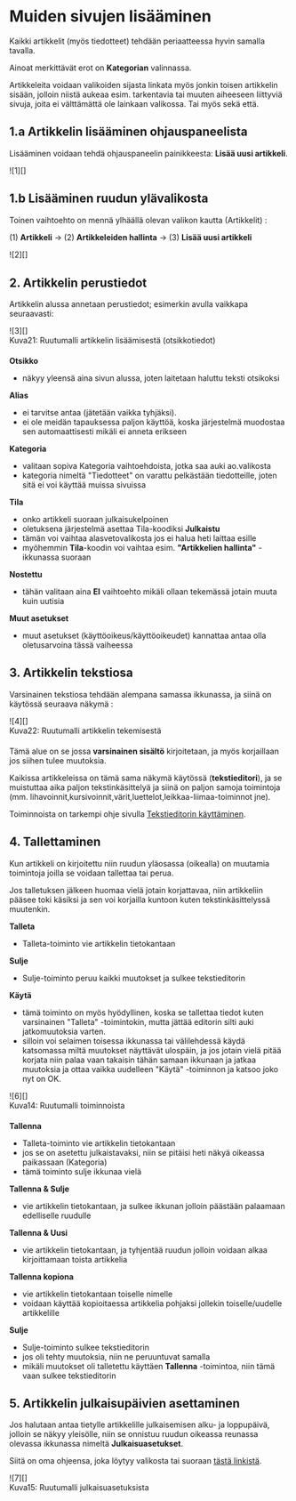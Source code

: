 # Muiden sivujen lisääminen

Kaikki artikkelit (myös tiedotteet) tehdään periaatteessa hyvin samalla tavalla.

Ainoat merkittävät erot on __Kategorian__ valinnassa.

Artikkeleita voidaan valikoiden sijasta linkata myös jonkin toisen artikkelin sisään,
jolloin niistä aukeaa esim. tarkentavia tai muuten aiheeseen liittyviä sivuja,
joita ei välttämättä ole lainkaan valikossa. Tai myös sekä että.


## 1.a Artikkelin lisääminen ohjauspaneelista

Lisääminen voidaan tehdä ohjauspaneelin painikkeesta: **Lisää uusi artikkeli**.

<figure class="fig-n" style="margin:0 0 20px 0">
![1][]
</figure>


## 1.b Lisääminen ruudun ylävalikosta

Toinen vaihtoehto on mennä ylhäällä olevan valikon kautta (Artikkelit) :

(1) **Artikkeli** -> (2) **Artikkeleiden hallinta** -> (3) **Lisää uusi artikkeli**

<figure class="fig-n border" style="margin:0 0 30px 0">
![2][]
</figure>


## 2. Artikkelin perustiedot

Artikkelin alussa annetaan perustiedot; esimerkin avulla vaikkapa seuraavasti:

<figure class="fig-n border" style="margin:0 0 20px 0">
![3][]
<figcaption>Kuva21: Ruutumalli artikkelin lisäämisestä (otsikkotiedot)</figcaption>
</figure>


__Otsikko__

*   näkyy yleensä aina sivun alussa, joten laitetaan haluttu teksti otsikoksi

__Alias__

*   ei tarvitse antaa (jätetään vaikka tyhjäksi).
*   ei ole meidän tapauksessa paljon käyttöä, koska järjestelmä muodostaa sen automaattisesti mikäli ei anneta erikseen

__Kategoria__

*   valitaan sopiva Kategoria vaihtoehdoista, jotka saa auki ao.valikosta
*   kategoria nimeltä "Tiedotteet" on varattu pelkästään tiedotteille, joten sitä ei voi käyttää muissa sivuissa

__Tila__

 * onko artikkeli suoraan julkaisukelpoinen
 * oletuksena järjestelmä asettaa Tila-koodiksi __Julkaistu__
 * tämän voi vaihtaa alasvetovalikosta jos ei halua heti laittaa esille
 * myöhemmin __Tila__-koodin voi vaihtaa esim. __"Artikkelien hallinta"__ -ikkunassa suoraan

__Nostettu__

 * tähän valitaan aina __EI__ vaihtoehto mikäli ollaan tekemässä jotain muuta kuin uutisia

__Muut asetukset__

 * muut asetukset (käyttöoikeus/käyttöoikeudet) kannattaa antaa olla oletusarvoina tässä vaiheessa


## 3. Artikkelin tekstiosa

Varsinainen tekstiosa tehdään alempana samassa ikkunassa, ja siinä on käytössä seuraava näkymä :

<figure class="fig-n border" style="margin:0 0 20px 0">
![4][]
<figcaption>Kuva22: Ruutumalli artikkelin tekemisestä</figcaption>
</figure>

Tämä alue on se jossa __varsinainen sisältö__ kirjoitetaan, ja myös korjaillaan jos siihen tulee muutoksia.

Kaikissa artikkeleissa on tämä sama näkymä käytössä (__tekstieditori__), ja se muistuttaa
aika paljon tekstinkäsittelyä ja siinä on paljon samoja toimintoja
(mm. lihavoinnit,kursivoinnit,värit,luettelot,leikkaa-liimaa-toiminnot jne).

Toiminnoista on tarkempi ohje sivulla [Tekstieditorin käyttäminen][21].

## 4. Tallettaminen

Kun artikkeli on kirjoitettu niin ruudun yläosassa (oikealla) on muutamia toimintoja joilla se voidaan tallettaa tai perua.

Jos talletuksen jälkeen huomaa vielä jotain korjattavaa, niin artikkeliin pääsee toki käsiksi ja
sen voi korjailla kuntoon kuten tekstinkäsittelyssä muutenkin.

__Talleta__

*   Talleta-toiminto vie artikkelin tietokantaan


__Sulje__

*   Sulje-toiminto peruu kaikki muutokset ja sulkee tekstieditorin

__Käytä__

*   tämä toiminto on myös hyödyllinen, koska se tallettaa tiedot kuten varsinainen "Talleta" -toimintokin,
    mutta jättää editorin silti auki jatkomuutoksia varten.
*   silloin voi selaimen toisessa ikkunassa tai välilehdessä käydä katsomassa miltä muutokset näyttävät ulospäin,
    ja jos jotain vielä pitää korjata niin palaa vaan takaisin tähän samaan ikkunaan ja jatkaa muutoksia ja
    ottaa vaikka uudelleen "Käytä" -toiminnon ja katsoo joko nyt on OK.

<figure class="fig-n border" style="margin:0 0 20px 0">
![6][]
<figcaption>Kuva14: Ruutumalli toiminnoista</figcaption>
</figure>

__Tallenna__

*   Talleta-toiminto vie artikkelin tietokantaan
*   jos se on asetettu julkaistavaksi, niin se pitäisi heti näkyä oikeassa paikassaan (Kategoria)
*   tämä toiminto sulje ikkunaa vielä

__Tallenna & Sulje__

*   vie artikkelin tietokantaan, ja sulkee ikkunan jolloin päästään palaamaan edelliselle ruudulle

__Tallenna & Uusi__

*   vie artikkelin tietokantaan, ja tyhjentää ruudun jolloin voidaan alkaa kirjoittamaan toista artikkelia

__Tallenna kopiona__

*   vie artikkelin tietokantaan toiselle nimelle
*   voidaan käyttää kopioitaessa artikkelia pohjaksi jollekin toiselle/uudelle artikkelille

__Sulje__

*   Sulje-toiminto sulkee tekstieditorin
*   jos oli tehty muutoksia, niin ne peruuntuvat samalla
*   mikäli muutokset oli talletettu käyttäen __Tallenna__ -toimintoa, niin tämä vaan sulkee tekstieditorin



## 5. Artikkelin julkaisupäivien asettaminen

Jos halutaan antaa tietylle artikkelille julkaisemisen alku- ja loppupäivä, jolloin se näkyy yleisölle,
niin se onnistuu ruudun oikeassa reunassa olevassa ikkunassa nimeltä __Julkaisuasetukset__.

Siitä on oma ohjeensa, joka löytyy valikosta tai suoraan [tästä linkistä][22].

<figure class="fig-n border" style="margin:0 0 20px 0">
![7][]
<figcaption>Kuva15: Ruutumalli julkaisuasetuksista</figcaption>
</figure>




[1]: kuvat/kuva10.png "Ruutumalli toiminnosta"
[2]: kuvat/kuva11.png "Ruutumalli valikoiden kautta"
[3]: kuvat/kuva21.png "Ruutumalli otsikkotiedoista"
[4]: kuvat/kuva22.png "Ruutumalli sisällön tekemisestä"
[6]: kuvat/kuva14.png "Ruutumalli toiminnoista"
[7]: kuvat/kuva15.png "Ruutumalli julkaisuasetuksista"
[21]: pages/tekstieditorin-kaytto.md
[22]: pages/julkaisupvm.md

